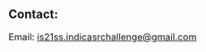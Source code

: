 <br>

<h2>Contact:</h2>
<p style="font-size:16.5px;">Email: <a href='mailto:is21ss.indicasrchallenge@gmail.com'>is21ss.indicasrchallenge@gmail.com</a> </p>

